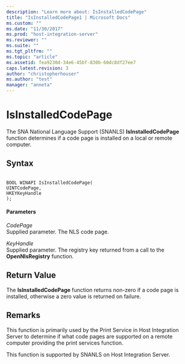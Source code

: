 ```yaml
---
description: "Learn more about: IsInstalledCodePage"
title: "IsInstalledCodePage1 | Microsoft Docs"
ms.custom: ""
ms.date: "11/30/2017"
ms.prod: "host-integration-server"
ms.reviewer: ""
ms.suite: ""
ms.tgt_pltfrm: ""
ms.topic: "article"
ms.assetid: fea9230d-34e6-45bf-830b-60dc8df27ee7
caps.latest.revision: 3
author: "christopherhouser"
ms.author: "test"
manager: "anneta"
---
```

# IsInstalledCodePage
The SNA National Language Support (SNANLS) **IsInstalledCodePage** function determines if a code page is installed on a local or remote computer.  
  
## Syntax  
  
```  
  
BOOL WINAPI IsInstalledCodePage(   
UINTCodePage,  
HKEYKeyHandle  
);  
```  
  
#### Parameters  
 *CodePage*  
 Supplied parameter. The NLS code page.  
  
 *KeyHandle*  
 Supplied parameter. The registry key returned from a call to the **OpenNlsRegistry** function.  
  
## Return Value  
 The **IsInstalledCodePage** function returns non-zero if a code page is installed, otherwise a zero value is returned on failure.  
  
## Remarks  
 This function is primarily used by the Print Service in Host Integration Server to determine if what code pages are supported on a remote computer providing the print services function.  
  
 This function is supported by SNANLS on Host Integration Server.
